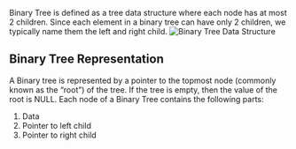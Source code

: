 Binary Tree is defined as a tree data structure where each node has at most 2 children. Since each element in a binary tree can have only 2 children, we typically name them the left and right child.
![Binary Tree Data Structure](https://media.geeksforgeeks.org/wp-content/cdn-uploads/binary-tree-to-DLL.png "Click to enlarge")
## Binary Tree Representation
A Binary tree is represented by a pointer to the topmost node (commonly known as the “root”) of the tree. If the tree is empty, then the value of the root is NULL. Each node of a Binary Tree contains the following parts:
1. Data
2. Pointer to left child
3. Pointer to right child